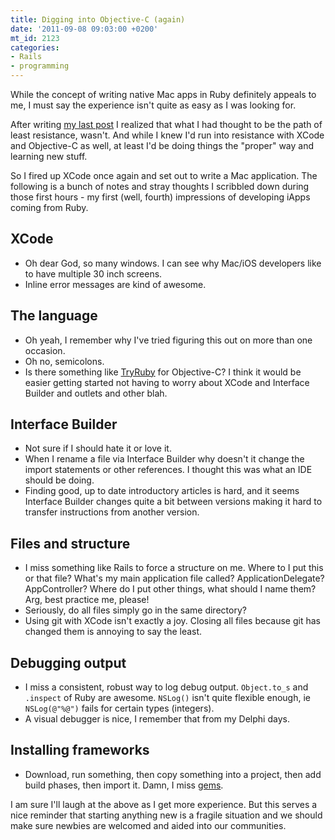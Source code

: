 ```yaml
---
title: Digging into Objective-C (again)
date: '2011-09-08 09:03:00 +0200'
mt_id: 2123
categories:
- Rails
- programming
---
```

While the concept of writing native Mac apps in Ruby definitely appeals to me, I must say the experience isn't quite as easy as I was looking for.

After writing [my last post](https://mentalized.net/journal/2011/08/15/running-macruby-and-hotcocoa-on-snow-leopard/) I realized that what I had thought to be the path of least resistance, wasn't. And while I knew I'd run into resistance with XCode and Objective-C as well, at least I'd be doing things the "proper" way and learning new stuff.

So I fired up XCode once again and set out to write a Mac application. The following is a bunch of notes and stray thoughts I scribbled down during those first hours - my first (well, fourth) impressions of developing iApps coming from Ruby.


<!--more-->

## XCode

* Oh dear God, so many windows. I can see why Mac/iOS developers like to have multiple 30 inch screens.
* Inline error messages are kind of awesome.

## The language

* Oh yeah, I remember why I've tried figuring this out on more than one occasion.
* Oh no, semicolons.
* Is there something like [TryRuby](http://tryruby.org/) for Objective-C? I think it would be easier getting started not having to worry about XCode and Interface Builder and outlets and other blah.

## Interface Builder

* Not sure if I should hate it or love it.
* When I rename a file via Interface Builder why doesn't it change the import statements or other references. I thought this was what an IDE should be doing.
* Finding good, up to date introductory articles is hard, and it seems Interface Builder changes quite a bit between versions making it hard to transfer instructions from another version.

## Files and structure

* I miss something like Rails to force a structure on me. Where to I put this or that file? What's my main application file called? ApplicationDelegate? AppController? Where do I put other things, what should I name them? Arg, best practice me, please!
* Seriously, do all files simply go in the same directory?
* Using git with XCode isn't exactly a joy. Closing all files because git has changed them is annoying to say the least.

## Debugging output

* I miss a consistent, robust way to log debug output. `Object.to_s` and `.inspect` of Ruby are awesome. `NSLog()` isn't quite flexible enough, ie `NSLog(@"%@")` fails for certain types (integers).
* A visual debugger is nice, I remember that from my Delphi days.

## Installing frameworks

* Download, run something, then copy something into a project, then add build phases, then import it. Damn, I miss [gems](http://rubygems.org).

I am sure I'll laugh at the above as I get more experience. But this serves a nice reminder that starting anything new is a fragile situation and we should make sure newbies are welcomed and aided into our communities.
